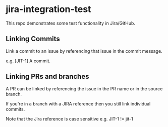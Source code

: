 # jira-integration-test

This repo demonstrates some test functionality in Jira/GitHub.

## Linking Commits

Link a commit to an issue by referencing that issue in the commit message.

e.g. [JIT-1] A commit.

## Linking PRs and branches

A PR can be linked by referencing the issue in the PR name or in the source branch.

If you're in a branch with a JIRA reference then you still link individual commits.

Note that the Jira reference is case sensitive e.g. JIT-1 != jit-1
